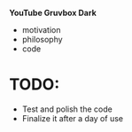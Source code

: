 **YouTube Gruvbox Dark**

- motivation 
- philosophy 
- code  


# TODO:
- Test and polish the code 
- Finalize it after a day of use 
